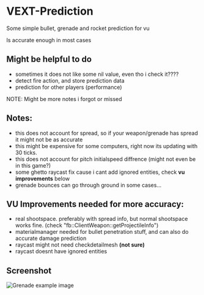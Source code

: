 # VEXT-Prediction

Some simple bullet, grenade and rocket prediction for vu

Is accurate enough in most cases

## Might be helpful to do
- sometimes it does not like some nil value, even tho i check it????
- detect fire action, and store prediction data
- prediction for other players (performance)

NOTE: Might be more notes i forgot or missed
## Notes:
- this does not account for spread, so if your weapon/grenade has spread it might not be as accurate
- this might be expensive for some computers, right now its updating with 30 ticks.
- this does not account for pitch initialspeed diffrence (might not even be in this game?)
- some ghetto raycast fix cause i cant add ignored entities, check **vu improvements** below
- grenade bounces can go through ground in some cases...

## VU Improvements needed for more accuracy:

- real shootspace. preferably with spread info, but normal shootspace works fine. (check "fb::ClientWeapon::getProjectileInfo")
- materialmanager needed for bullet penetration stuff, and can also do accurate damage prediction
- raycast might not need checkdetailmesh **(not sure)**
- raycast doesnt have ignored entities


## Screenshot

![Grenade example image](https://i.imgur.com/BunMqAn.png)
